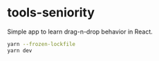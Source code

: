 # tools-seniority

Simple app to learn drag-n-drop behavior in React.

```bash
yarn --frozen-lockfile
yarn dev
```

